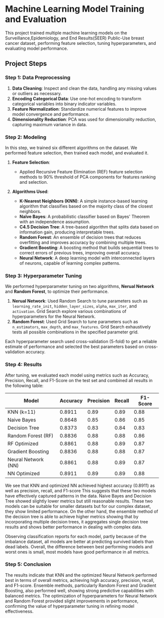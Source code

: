 # Machine Learning Model Training and Evaluation

This project trained multiple machine learning models on the Surveillance,Epidemiology, and End Results(SEER) Public-Use breast cancer dataset, performing feature selection, tuning hyperparameters, and evaluating model performance. 

## Project Steps

### Step 1: Data Preprocessing

1. **Data Cleaning**: Inspect and clean the data, handling any missing values or outliers as necessary.
2. **Encoding Categorical Data**: Use one-hot encoding to transform categorical variables into binary indicator variables.
3. **Feature Normalization**: Standardize numerical features to improve model convergence and performance.
4. **Dimensionality Reduction**: PCA was used for dimensionality reduction, capturing maximum variance in data.

### Step 2: Modeling

In this step, we trained six different algorithms on the dataset. We performed feature selection, then trained each model, and evaluated it.

1. **Feature Selection**: 
   - Applied Recursive Feature Elimination (REF) feature selection methods to 90% threshold of PCA components for features ranking and selection.

2. **Algorithms Used**:
   - **K-Nearest Neighbors (KNN)**: A simple instance-based learning algorithm that classifies based on the majority class of the closest neighbors.
   - **Naïve Bayes**: A probabilistic classifier based on Bayes' Theorem with an independence assumption.
   - **C4.5 Decision Tree**: A tree-based algorithm that splits data based on information gain, producing interpretable trees.
   - **Random Forest**: An ensemble of decision trees that reduces overfitting and improves accuracy by combining multiple trees.
   - **Gradient Boosting**: A boosting method that builds sequential trees to correct errors of previous trees, improving overall accuracy.
   - **Neural Network**: A deep learning model with interconnected layers of neurons, capable of learning complex patterns.

### Step 3: Hyperparameter Tuning

We performed hyperparameter tuning on two algorithms, **Nerual Network** and **Random Forest**, to optimize their performance.

1. **Nerual Network**: Used Random Search to tune parameters such as `learning_rate_init`, `hidden_layer_sizes`, `alpha`, `max_iter`, and `activation`. Grid Search explore various combinations of hyperparameters for the Neural Network.
2. **Random Forest**: Used Grid Search to tune parameters such as `n_estimators`, `max_depth`, and `max_features`. Grid Search exhaustively tests all possible combinations in the specified parameter grid.


Each hyperparameter search used cross-validation (5-fold) to get a reliable estimate of performance and selected the best parameters based on cross-validation accuracy.

### Step 4: Results
After tuning, we evaluated each model using metrics such as Accuracy, Precision, Recall, and F1-Score on the test set and combined all results in the following table:


| Model                | Accuracy | Precision | Recall | F1-Score |
|----------------------|----------|-----------|--------|----------|
| KNN (k=11)           | 0.8911   | 0.89      | 0.89   | 0.88     |
| Naive Bayes          | 0.8648   | 0.85      | 0.86   | 0.85     |
| Decision Tree        | 0.8373   | 0.83      | 0.84   | 0.83     |
| Random Forest (RF)   | 0.8836   | 0.88      | 0.88   | 0.86     |
| RF Optimized         | 0.8861   | 0.88      | 0.89   | 0.87     |
| Gradient Boosting    | 0.8836   | 0.88      | 0.88   | 0.87     |
| Neural Network (NN)  | 0.8861   | 0.88      | 0.89   | 0.87     |
| NN Optimized         | 0.8911   | 0.89      | 0.89   | 0.88     |


We see that KNN and optimized NN achieved highest accuracy (0.8911) as well as precision, recall, and F1-score This suggests that these two models have effectively captured patterns in the data. Naive Bayes and Decision Tree showed slightly lower metrics but still reasonable results. These two models can be suitable for smaller datasets but for our complex dataset, they show limited performance. On the other hand, the ensemble method of the decision tree is able to achieve higher metrics showing that by incorporating multiple decision trees, it aggregates single decision tree results and shows better performance in dealing with complex data. 


Observing classification reports for each model, partly because of the imbalance dataset, all models are better at predicting survived labels than dead labels. Overall, the difference between best performing models and worst ones is small, most models have good performance in all metrics. 

### Step 5: Conclusion


The results indicate that KNN and the optimized Neural Network performed best in terms of overall metrics, achieving high accuracy, precision, recall, and F1-score. Ensemble methods, particularly Random Forest and Gradient Boosting, also performed well, showing strong predictive capabilities with balanced metrics. The optimization of hyperparameters for Neural Network and Random Forest provided slight improvements in performance, confirming the value of hyperparameter tuning in refining model effectiveness. 
